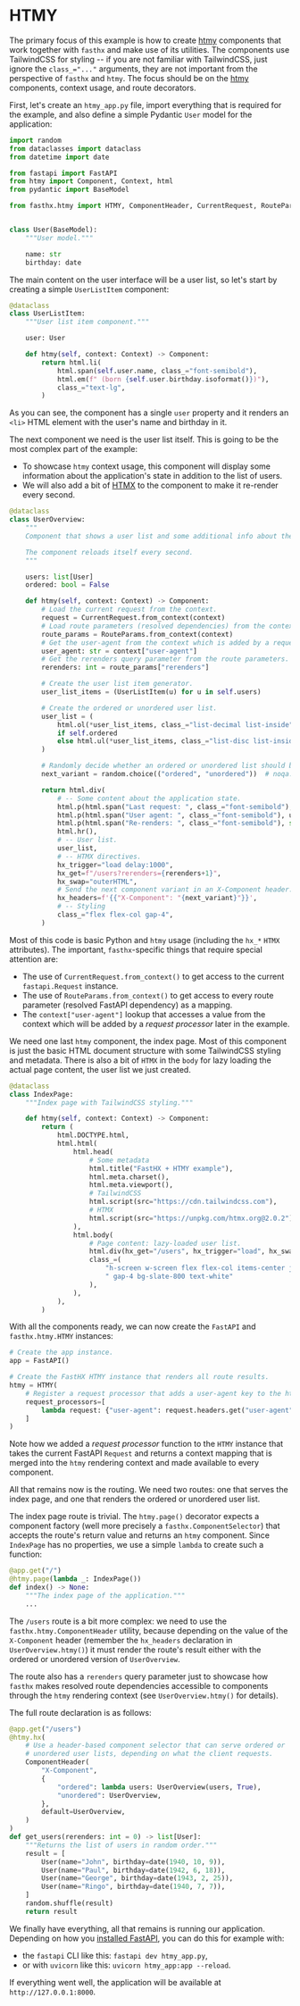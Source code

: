 # HTMY

The primary focus of this example is how to create [htmy](https://volfpeter.github.io/htmy/) components that work together with `fasthx` and make use of its utilities. The components use TailwindCSS for styling -- if you are not familiar with TailwindCSS, just ignore the `class_="..."` arguments, they are not important from the perspective of `fasthx` and `htmy`. The focus should be on the [htmy](https://volfpeter.github.io/htmy/) components, context usage, and route decorators.

First, let's create an `htmy_app.py` file, import everything that is required for the example, and also define a simple Pydantic `User` model for the application:

```python
import random
from dataclasses import dataclass
from datetime import date

from fastapi import FastAPI
from htmy import Component, Context, html
from pydantic import BaseModel

from fasthx.htmy import HTMY, ComponentHeader, CurrentRequest, RouteParams


class User(BaseModel):
    """User model."""

    name: str
    birthday: date
```

The main content on the user interface will be a user list, so let's start by creating a simple `UserListItem` component:

```python
@dataclass
class UserListItem:
    """User list item component."""

    user: User

    def htmy(self, context: Context) -> Component:
        return html.li(
            html.span(self.user.name, class_="font-semibold"),
            html.em(f" (born {self.user.birthday.isoformat()})"),
            class_="text-lg",
        )
```

As you can see, the component has a single `user` property and it renders an `<li>` HTML element with the user's name and birthday in it.

The next component we need is the user list itself. This is going to be the most complex part of the example:

- To showcase `htmy` context usage, this component will display some information about the application's state in addition to the list of users.
- We will also add a bit of [HTMX](https://htmx.org/attributes/hx-trigger/) to the component to make it re-render every second.

```python
@dataclass
class UserOverview:
    """
    Component that shows a user list and some additional info about the application's state.

    The component reloads itself every second.
    """

    users: list[User]
    ordered: bool = False

    def htmy(self, context: Context) -> Component:
        # Load the current request from the context.
        request = CurrentRequest.from_context(context)
        # Load route parameters (resolved dependencies) from the context.
        route_params = RouteParams.from_context(context)
        # Get the user-agent from the context which is added by a request processor.
        user_agent: str = context["user-agent"]
        # Get the rerenders query parameter from the route parameters.
        rerenders: int = route_params["rerenders"]

        # Create the user list item generator.
        user_list_items = (UserListItem(u) for u in self.users)

        # Create the ordered or unordered user list.
        user_list = (
            html.ol(*user_list_items, class_="list-decimal list-inside")
            if self.ordered
            else html.ul(*user_list_items, class_="list-disc list-inside")
        )

        # Randomly decide whether an ordered or unordered list should be rendered next.
        next_variant = random.choice(("ordered", "unordered"))  # noqa: S311

        return html.div(
            # -- Some content about the application state.
            html.p(html.span("Last request: ", class_="font-semibold"), str(request.url)),
            html.p(html.span("User agent: ", class_="font-semibold"), user_agent),
            html.p(html.span("Re-renders: ", class_="font-semibold"), str(rerenders)),
            html.hr(),
            # -- User list.
            user_list,
            # -- HTMX directives.
            hx_trigger="load delay:1000",
            hx_get=f"/users?rerenders={rerenders+1}",
            hx_swap="outerHTML",
            # Send the next component variant in an X-Component header.
            hx_headers=f'{{"X-Component": "{next_variant}"}}',
            # -- Styling
            class_="flex flex-col gap-4",
        )
```

Most of this code is basic Python and `htmy` usage (including the `hx_*` `HTMX` attributes). The important, `fasthx`-specific things that require special attention are:

- The use of `CurrentRequest.from_context()` to get access to the current `fastapi.Request` instance.
- The use of `RouteParams.from_context()` to get access to every route parameter (resolved FastAPI dependency) as a mapping.
- The `context["user-agent"]` lookup that accesses a value from the context which will be added by a _request processor_ later in the example.

We need one last `htmy` component, the index page. Most of this component is just the basic HTML document structure with some TailwindCSS styling and metadata. There is also a bit of `HTMX` in the `body` for lazy loading the actual page content, the user list we just created.

```python
@dataclass
class IndexPage:
    """Index page with TailwindCSS styling."""

    def htmy(self, context: Context) -> Component:
        return (
            html.DOCTYPE.html,
            html.html(
                html.head(
                    # Some metadata
                    html.title("FastHX + HTMY example"),
                    html.meta.charset(),
                    html.meta.viewport(),
                    # TailwindCSS
                    html.script(src="https://cdn.tailwindcss.com"),
                    # HTMX
                    html.script(src="https://unpkg.com/htmx.org@2.0.2"),
                ),
                html.body(
                    # Page content: lazy-loaded user list.
                    html.div(hx_get="/users", hx_trigger="load", hx_swap="outerHTML"),
                    class_=(
                        "h-screen w-screen flex flex-col items-center justify-center "
                        " gap-4 bg-slate-800 text-white"
                    ),
                ),
            ),
        )
```

With all the components ready, we can now create the `FastAPI` and `fasthx.htmy.HTMY` instances:

```python
# Create the app instance.
app = FastAPI()

# Create the FastHX HTMY instance that renders all route results.
htmy = HTMY(
    # Register a request processor that adds a user-agent key to the htmy context.
    request_processors=[
        lambda request: {"user-agent": request.headers.get("user-agent")},
    ]
)
```

Note how we added a _request processor_ function to the `HTMY` instance that takes the current FastAPI `Request` and returns a context mapping that is merged into the `htmy` rendering context and made available to every component.

All that remains now is the routing. We need two routes: one that serves the index page, and one that renders the ordered or unordered user list.

The index page route is trivial. The `htmy.page()` decorator expects a component factory (well more precisely a `fasthx.ComponentSelector`) that accepts the route's return value and returns an `htmy` component. Since `IndexPage` has no properties, we use a simple `lambda` to create such a function:

```python
@app.get("/")
@htmy.page(lambda _: IndexPage())
def index() -> None:
    """The index page of the application."""
    ...
```

The `/users` route is a bit more complex: we need to use the `fasthx.htmy.ComponentHeader` utility, because depending on the value of the `X-Component` header (remember the `hx_headers` declaration in `UserOverview.htmy()`) it must render the route's result either with the ordered or unordered version of `UserOverview`.

The route also has a `rerenders` query parameter just to showcase how `fasthx` makes resolved route dependencies accessible to components through the `htmy` rendering context (see `UserOverview.htmy()` for details).

The full route declaration is as follows:

```python
@app.get("/users")
@htmy.hx(
    # Use a header-based component selector that can serve ordered or
    # unordered user lists, depending on what the client requests.
    ComponentHeader(
        "X-Component",
        {
            "ordered": lambda users: UserOverview(users, True),
            "unordered": UserOverview,
        },
        default=UserOverview,
    )
)
def get_users(rerenders: int = 0) -> list[User]:
    """Returns the list of users in random order."""
    result = [
        User(name="John", birthday=date(1940, 10, 9)),
        User(name="Paul", birthday=date(1942, 6, 18)),
        User(name="George", birthday=date(1943, 2, 25)),
        User(name="Ringo", birthday=date(1940, 7, 7)),
    ]
    random.shuffle(result)
    return result
```

We finally have everything, all that remains is running our application. Depending on how you [installed FastAPI](https://fastapi.tiangolo.com/#installation), you can do this for example with:

- the `fastapi` CLI like this: `fastapi dev htmy_app.py`,
- or with `uvicorn` like this: `uvicorn htmy_app:app --reload`.

If everything went well, the application will be available at `http://127.0.0.1:8000`.
